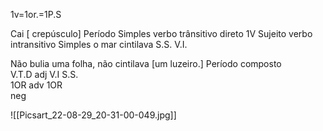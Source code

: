 1v=1or.=1P.S

Cai [ crepúsculo] Período Simples                                      verbo trânsitivo direto
1V          Sujeito                                                                      verbo  intransitivo 
             Simples                                                                      o mar  cintilava
                                                                                                  S.S.    V.I.

Não bulia uma folha, não cintilava [um luzeiro.] Período composto                
        V.T.D                  adj          V.I           S.S.                         
       1OR                     adv          1OR                                                 
                                  neg

![[Picsart_22-08-29_20-31-00-049.jpg]]